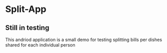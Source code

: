 # Split-App
## Still in testing

This andriod application is a small demo for testing splitting bills per dishes shared for each individual person
